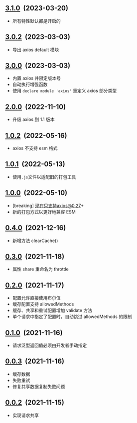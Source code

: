 ## [3.1.0](https://github.com/foca-js/foca-axios/compare/v3.0.2...v3.1.0)&nbsp;&nbsp;(2023-03-20)

- 所有特性默认都是开启的

## [3.0.2](https://github.com/foca-js/foca-axios/compare/v3.0.0...v3.0.2)&nbsp;&nbsp;(2023-03-03)

- 导出 axios default 模块

## [3.0.0](https://github.com/foca-js/foca-axios/compare/v2.0.0...v3.0.0)&nbsp;&nbsp;(2023-03-03)

- 内置 axios 并限定版本号
- 自动执行增强函数
- 使用 `declare module 'axios'` 重定义 axios 部分类型

## [2.0.0](https://github.com/foca-js/foca-axios/compare/v1.0.2...v2.0.0)&nbsp;&nbsp;(2022-11-10)

- 升级 axios 到 1.1 版本

## [1.0.2](https://github.com/foca-js/foca-axios/compare/v1.0.1...v1.0.2)&nbsp;&nbsp;(2022-05-16)

- axios 不支持 esm 格式

## [1.0.1](https://github.com/foca-js/foca-axios/compare/v1.0.0...v1.0.1)&nbsp;&nbsp;(2022-05-13)

- 使用`.js`文件以适配旧的打包工具

## [1.0.0](https://github.com/foca-js/foca-axios/compare/v0.4.0...v1.0.0)&nbsp;&nbsp;(2022-05-10)

- [breaking] 现在只支持axios@0.27+
- 新的打包方式以更好地兼容 ESM

## [0.4.0](https://github.com/foca-js/foca-axios/compare/v0.3.0...v0.4.0)&nbsp;&nbsp;(2021-12-16)

- 新增方法 clearCache()

## [0.3.0](https://github.com/foca-js/foca-axios/compare/v0.2.0...v0.3.0)&nbsp;&nbsp;(2021-11-18)

- 属性 share 重命名为 throttle

## [0.2.0](https://github.com/foca-js/foca-axios/compare/v0.1.0...v0.2.0)&nbsp;&nbsp;(2021-11-17)

- 配置允许直接使用布尔值
- 缓存配置支持 allowedMethods
- 缓存、共享和重试配置增加 validate 方法
- 单个请求中指定了配置时，自动跳过 allowedMethods 的限制

## [0.1.0](https://github.com/foca-js/foca-axios/compare/v0.0.3...v0.1.0)&nbsp;&nbsp;(2021-11-16)

- 请求泛型返回值必须由开发者手动指定

## [0.0.3](https://github.com/foca-js/foca-axios/compare/v0.0.2...v0.0.3)&nbsp;&nbsp;(2021-11-16)

- 缓存数据
- 失败重试
- 修复共享数据复制失败问题

## [0.0.2](https://github.com/foca-js/foca-axios/compare/v0.0.1...v0.0.2)&nbsp;&nbsp;(2021-11-15)

- 实现请求共享
